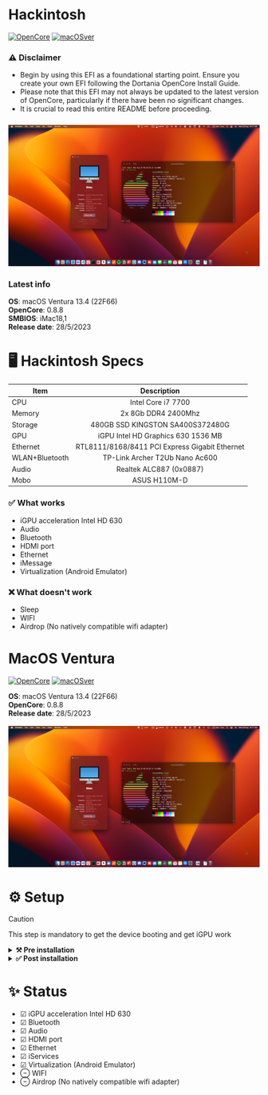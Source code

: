 # Hackintosh

[![OpenCore](https://img.shields.io/badge/OpenCore-0.8.8-blue.svg)](https://github.com/acidanthera/OpenCorePkg)
[![macOSver](https://img.shields.io/badge/macOS-13.4-brightgreen.svg)](https://support.apple.com/HT213843)

### ⚠️ Disclaimer

- Begin by using this EFI as a foundational starting point. Ensure you create your own EFI following the Dortania OpenCore Install Guide.
- Please note that this EFI may not always be updated to the latest version of OpenCore, particularly if there have been no significant changes.
- It is crucial to read this entire README before proceeding.

#####

![About This Mac](https://raw.githubusercontent.com/Hackoak/hackintosh/master/Ventura/Details/About%20This%20Mac_v.png)


### Latest info

**OS**: macOS Ventura 13.4 (22F66)
<br>
**OpenCore**: 0.8.8
<br>
**SMBIOS**: iMac18,1
<br>
**Release date**: 28/5/2023

# 🖥️ Hackintosh Specs

|Item|Description|
|-|:-------:|
|CPU|Intel Core i7 7700|
|Memory|2x 8Gb DDR4 2400Mhz|
|Storage|480GB SSD KINGSTON SA400S372480G |
|GPU|iGPU Intel HD Graphics 630 1536 MB|
|Ethernet|RTL8111/8168/8411 PCI Express Gigabit Ethernet|
|WLAN+Bluetooth|TP-Link Archer T2Ub Nano Ac600|
|Audio|Realtek ALC887 (0x0887)|
|Mobo|ASUS H110M-D|

### ✅️ What works</strong></summary>

- iGPU acceleration Intel HD 630
- Audio
- Bluetooth
- HDMI port
- Ethernet
- iMessage
- Virtualization (Android Emulator)

### ❌️ What doesn't work

- Sleep
- WIFI
- Airdrop (No natively compatible wifi adapter)


# MacOS Ventura
[![OpenCore](https://img.shields.io/badge/OpenCore-0.8.8-blue.svg)](https://github.com/acidanthera/OpenCorePkg)
[![macOSver](https://img.shields.io/badge/macOS-13.4-brightgreen.svg)](https://support.apple.com/HT213843)

**OS**: macOS Ventura 13.4 (22F66)
<br>
**OpenCore**: 0.8.8
<br>
**Release date**: 28/5/2023
<br>
<br>
![About This Mac](https://raw.githubusercontent.com/Hackoak/hackintosh/master/Ventura/Details/About%20This%20Mac_v.png)

# ⚙️ Setup

> [!CAUTION]
> This step is mandatory to get the device booting and get iGPU work

<details>
<summary><strong>⚒️ Pre installation</strong></summary>

1. Download the MacOs Installer image from Open core legacy patcher or anywhere else
2. Use the below command to flash it to USB
```bash
sudo /Applications/Install\ macOS\ Ventura.app/Contents/Resources/createinstallmedia --volume /Volumes/USB_Name
```
3. After completed Mount the USB EFI via Opencore legacy patcher or anything else
4. Copy the EFI under the `Ventura/EFI/Pre install EFI` path & paste under the USB EFI path and rename it to `Pre install EFI > EFI`
5. Boot the Hackintosh with USB
6. You will Notice the Graphics will not work after the setup let fix that in Post installation

#####

</details><details>
<summary><strong>✅ Post installation</strong></summary>

1. Once the Ventura initial Setup completed
2. Mount the System EFI  
3. Copy the EFI under the `Ventura/EFI/Post install EFI` path & paste under the System EFI path and rename it to `Post install EFI > EFI`
4. Open the [OCAuxiliaryTools](https://github.com/ic005k/OCAuxiliaryTools/releases) and load the System EFI `config.plist` file
5. Select `PlatformInfo` (PI) and click the `Generate` button near the `SystemProductName` it will generate the SMBIOS serial.
6. **IMPORTANT:** reminder that you need an **invalid serial!** to check copy and paste the second part saying `Serial: XXXXX..` in [Apple's Check Coverage Page](https://checkcoverage.apple.com/), if you get a red message saying "We're sorry, we're unable to check coverage for this serial number."
 then you're good to go! Otherwise, `Generate` again.
7. once you get the right serial number, click the Save button at top.
8. Restart and enjoy 🎉

</details>

##### 

# ✨ Status

- ☑︎  iGPU acceleration Intel HD 630
- ☑︎  Bluetooth
- ☑︎  Audio
- ☑︎  HDMI port
- ☑︎  Ethernet
- ☑︎  iServices
- ☑︎  Virtualization (Android Emulator)
- ⊖  WIFI
- ⊖  Airdrop (No natively compatible wifi adapter)

<!-- 
## Where to Buy

|Part|Link to Buy|
|-|:-------:|
|Mobo ASUS B250F Gaming|https://s.click.aliexpress.com/e/_DF8cacJ|
|CPU Intel i7 7700|https://s.click.aliexpress.com/e/_DllhiMf|
|HyperX Fury DDR4 2400MHz|https://s.click.aliexpress.com/e/_DmuaNi7|
|NVME Gen4 Kingston NV2|https://s.click.aliexpress.com/e/_DdL1G4J|
|Wireless & Bluetooth with AirDrop|https://s.click.aliexpress.com/e/_Dkbexrv| -->
